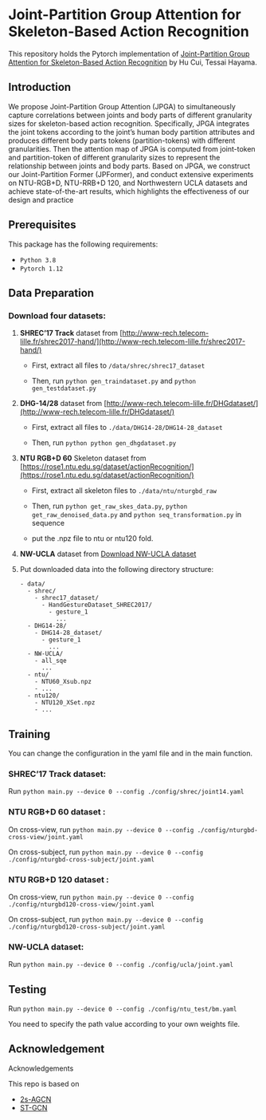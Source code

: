 # Joint-Partition Group Attention for Skeleton-Based Action Recognition

This repository holds the Pytorch implementation of [Joint-Partition Group Attention for Skeleton-Based Action Recognition]() by Hu Cui, Tessai Hayama.

## Introduction

We propose Joint-Partition Group Attention (JPGA) to simultaneously capture correlations between joints and body parts of different granularity sizes for skeleton-based action recognition. Specifically, JPGA integrates the joint tokens according to the joint’s human body partition attributes and produces different body parts tokens (partition-tokens) with different granularities. Then the attention map of JPGA is computed from joint-token and partition-token of different granularity sizes to represent the relationship between joints and body parts. Based on  JPGA, we construct our Joint-Partition Former (JPFormer), and conduct  extensive experiments on NTU-RGB+D, NTU-RRB+D 120, and Northwestern UCLA datasets and achieve state-of-the-art results, which highlights the  effectiveness of our design and practice

## Prerequisites

This package has the following requirements:

* `Python 3.8`
* `Pytorch 1.12`

## Data Preparation

### Download four datasets:

1. **SHREC’17 Track** dataset from [http://www-rech.telecom-lille.fr/shrec2017-hand/](http://www-rech.telecom-lille.fr/shrec2017-hand/) 
   - First, extract all files to `/data/shrec/shrec17_dataset`
   
   - Then, run `python gen_traindataset.py` and `python gen_testdataset.py`
2. **DHG-14/28** dataset from [http://www-rech.telecom-lille.fr/DHGdataset/](http://www-rech.telecom-lille.fr/DHGdataset/)
   - First, extract all files to `./data/DHG14-28/DHG14-28_dataset`
   
   - Then, run `python python gen_dhgdataset.py`
3. **NTU RGB+D 60** Skeleton dataset from [https://rose1.ntu.edu.sg/dataset/actionRecognition/](https://rose1.ntu.edu.sg/dataset/actionRecognition/)
   - First, extract all skeleton files to `./data/ntu/nturgbd_raw`
   
   - Then, run `python get_raw_skes_data.py`, `python get_raw_denoised_data.py` and `python seq_transformation.py` in sequence
   
   - put the .npz file to ntu or ntu120 fold.
4. **NW-UCLA** dataset from [Download NW-UCLA dataset](https://www.dropbox.com/s/10pcm4pksjy6mkq/all_sqe.zip?dl=0) 
5. Put downloaded data into the following directory structure:
   
   ```
   - data/
     - shrec/
       - shrec17_dataset/
         - HandGestureDataset_SHREC2017/
           - gesture_1
             ...
     - DHG14-28/
       - DHG14-28_dataset/
         - gesture_1
           ...
     - NW-UCLA/
       - all_sqe
         ...
     - ntu/
       - NTU60_Xsub.npz
       - ...
     - ntu120/
       - NTU120_XSet.npz
       - ...
   
   ```

## Training

You can change the configuration in the yaml file and in the main function. 

### SHREC’17 Track dataset:

Run `python main.py --device 0 --config ./config/shrec/joint14.yaml`

### NTU RGB+D 60 dataset :

On cross-view, run `python main.py --device 0 --config ./config/nturgbd-cross-view/joint.yaml`  

On cross-subject, run `python main.py --device 0 --config ./config/nturgbd-cross-subject/joint.yaml`

### NTU RGB+D 120 dataset :

On cross-view, run `python main.py --device 0 --config ./config/nturgbd120-cross-view/joint.yaml`

On cross-subject, run `python main.py --device 0 --config ./config/nturgbd120-cross-subject/joint.yaml`

### NW-UCLA dataset:

Run `python main.py --device 0 --config ./config/ucla/joint.yaml`

## Testing

Run `python main.py --device 0 --config ./config/ntu_test/bm.yaml`

You need to specify the path value according to your own weights file.

## Acknowledgement

Acknowledgements

This repo is based on

- [2s-AGCN](https://github.com/lshiwjx/2s-AGCN)
- [ST-GCN](https://github.com/yysijie/st-gcn)
